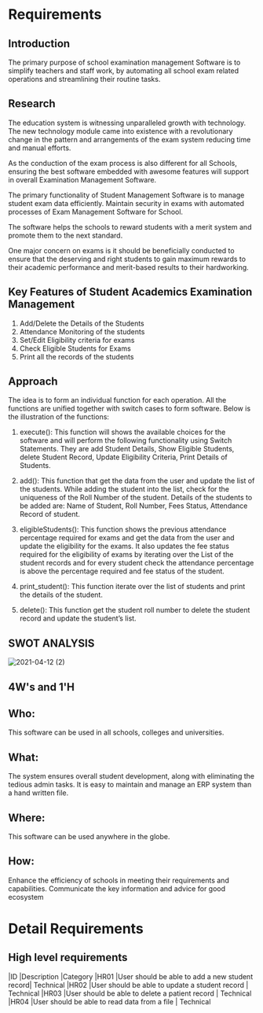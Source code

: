 # Requirements 
 ## Introduction
 The primary purpose of school examination management Software is to simplify teachers and staff work, by automating all school exam related operations and streamlining their routine tasks.

## Research 
The education system is witnessing unparalleled growth with technology. The new technology module came into existence with a revolutionary change in the pattern and arrangements of the exam system reducing time and manual efforts.

As the conduction of the exam process is also different for all Schools, ensuring the best software embedded with awesome features will support in overall Examination Management Software.

The primary functionality of Student Management Software is to manage student exam data efficiently. Maintain security in exams with automated processes of Exam Management Software for School.

The software helps the schools to reward students with a merit system and promote them to the next standard.

One major concern on exams is it should be beneficially conducted to ensure that the deserving and right students to gain maximum rewards to their academic performance and merit-based results to their hardworking.

## Key Features of Student Academics Examination Management
1. Add/Delete the Details of the Students
2. Attendance Monitoring of the students
3. Set/Edit Eligibility criteria for exams
4. Check Eligible Students for Exams
5. Print all the records of the students

## Approach 
The idea is to form an individual function for each operation. All the functions are unified together with switch cases to form software. Below is the illustration of the functions:
1. execute(): This function will shows the available choices for the software and will perform the following functionality using Switch Statements.
They are add Student Details, Show Eligible Students, delete Student Record, Update Eligibility Criteria, Print Details of Students.

2. add(): This function that get the data from the user and update the list of the students. While adding the student into the list, check for the uniqueness of the Roll Number of the student. Details of the students to be added are: Name of Student, Roll Number, Fees Status, Attendance Record of student.

3. eligibleStudents(): This function shows the previous attendance percentage required for exams and get the data from the user and update the eligibility for the exams. It also updates the fee status required for the eligibility of exams by iterating over the List of the student records and for every student check the attendance percentage is above the percentage required and fee status of the student.

4. print_student(): This function iterate over the list of students and print the details of the student.

5. delete(): This function get the student roll number to delete the student record and update the student’s list.

## SWOT ANALYSIS

![2021-04-12 (2)](https://user-images.githubusercontent.com/65846052/114367236-e1786f00-9b99-11eb-8a94-cdcde636d16a.png)

## 4W's and 1'H
## Who: 
This software can be used in all schools, colleges and universities.
## What:
The system ensures overall student development, along with eliminating the tedious admin tasks. It is easy to maintain and manage an ERP system than a hand written file.
## Where:
This software can be used anywhere in the globe.
## How:
Enhance the efficiency of schools in meeting their requirements and capabilities. Communicate the key information and advice for good ecosystem

# Detail Requirements
## High level requirements

|ID	  |Description 	                                  |Category
|HR01	|User should be able to add a new student record| Technical
|HR02	|User should be able to update a student record	| Technical
|HR03	|User should be able to delete a patient record	| Technical
|HR04	|User should be able to read data from a file	  | Technical




